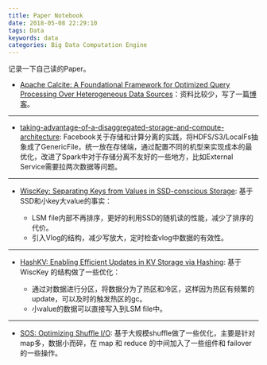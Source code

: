 ```yaml
---
title: Paper Notebook
date: 2018-05-08 22:29:10
tags: Data
keywords: data
categories: Big Data Computation Engine
---
```

记录一下自己读的Paper。

* [Apache Calcite: A Foundational Framework for Optimized Query Processing Over Heterogeneous Data Sources](https://arxiv.org/abs/1802.10233)：资料比较少，写了一篇[博客](http://www.liaojiayi.com/calcite-paper/)。

***

* [taking-advantage-of-a-disaggregated-storage-and-compute-architecture](https://databricks.com/session/taking-advantage-of-a-disaggregated-storage-and-compute-architecture): Facebook关于存储和计算分离的实践，将HDFS/S3/LocalFs抽象成了GenericFile，统一放在存储端，通过配置不同的机型来实现成本的最优化，改进了Spark中对于存储分离不友好的一些地方，比如External Service需要拉两次数据等问题。

***

* [WiscKey: Separating Keys from Values
in SSD-conscious Storage](https://www.usenix.org/system/files/conference/fast16/fast16-papers-lu.pdf): 基于SSD和小key大value的事实：

	* LSM file内部不再排序，更好的利用SSD的随机读的性能，减少了排序的代价。  
	* 引入Vlog的结构，减少写放大，定时检查vlog中数据的有效性。

***

* [HashKV: Enabling Efficient Updates in KV Storage via Hashing](https://www.usenix.org/system/files/conference/atc18/atc18-chan.pdf): 基于 WiscKey 的结构做了一些优化：

	* 通过对数据进行分区，将数据分为了热区和冷区，这样因为热区有频繁的update，可以及时的触发热区的gc。
	* 小value的数据可以直接写入到LSM file中。

	
***

* [SOS: Optimizing Shuffle I/O](https://vimeo.com/274418771): 基于大规模shuffle做了一些优化，主要是针对map多，数据小而碎，在 map 和 reduce 的中间加入了一些组件和 failover 的一些操作。